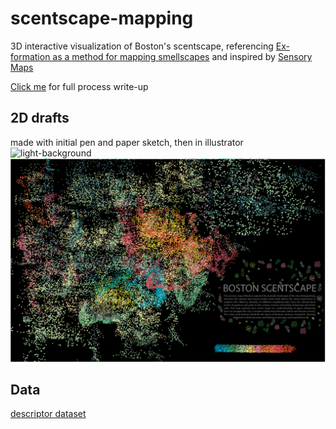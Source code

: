 # scentscape-mapping

3D interactive visualization of Boston's scentscape, referencing [Ex-formation as a method for mapping smellscapes](https://www.tandfonline.com/doi/abs/10.1080/20557132.2015.1163081?journalCode=rfcd20) and inspired by [Sensory Maps](https://sensorymaps.com/page/3/)

[Click me](https://medium.com/p/2f51ed0) for full process write-up

## 2D drafts 
made with initial pen and paper sketch, then in illustrator 
![light-background](https://github.com/susiesyli/scentscape-mapping/blob/c502803fb2feb5402d22d9e12b7e59375e9bca25/images/light-preview.png)
![dark-background](https://github.com/susiesyli/scentscape-mapping/blob/51d980a4c86b72cdb3b6b82d11efd7c75d067d25/images/sensory-map-color.jpg)


## Data
[descriptor dataset](https://github.com/susiesyli/openpom/tree/main/openpom/data)
